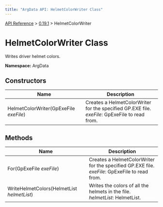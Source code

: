 ```yaml
---
title: "ArgData API: HelmetColorWriter Class"
---
```


[API Reference](/argdata/api/) &gt; [0.19.1](/argdata/api/0.19.1/) &gt; HelmetColorWriter

# HelmetColorWriter Class

Writes driver helmet colors.

**Namespace:** ArgData

## Constructors

<table class="table table-bordered table-striped ">
<thead>
  <tr>
    <th>Name</th>
    <th>Description</th>
  </tr>
</thead>
<tbody>
  <tr>
    <td>HelmetColorWriter(GpExeFile <em>exeFile</em>)</td>
    <td>Creates a HelmetColorWriter for the specified GP.EXE file.<br /><em>exeFile</em>: GpExeFile to read from.<br /></td>
  </tr>
</tbody>
</table>


## Methods

<table class="table table-bordered table-striped ">
<thead>
  <tr>
    <th>Name</th>
    <th>Description</th>
  </tr>
</thead>
<tbody>
  <tr>
    <td>For(GpExeFile <em>exeFile</em>)</td>
    <td>Creates a HelmetColorWriter for the specified GP.EXE file.<br /><em>exeFile</em>: GpExeFile to read from.<br /></td>
  </tr>
  <tr>
    <td>WriteHelmetColors(HelmetList <em>helmetList</em>)</td>
    <td>Writes the colors of all the helmets in the file.<br /><em>helmetList</em>: HelmetList.<br /></td>
  </tr>
</tbody>
</table>


